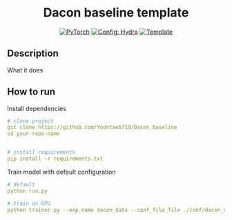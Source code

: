 
<div align="center">

# Dacon baseline template

<a href="https://pytorch.org/get-started/locally/"><img alt="PyTorch" src="https://img.shields.io/badge/PyTorch-ee4c2c?logo=pytorch&logoColor=white"></a>
<a href="https://hydra.cc/"><img alt="Config: Hydra" src="https://img.shields.io/badge/Config-Hydra-89b8cd"></a>
<a href="https://github.com/ashleve/lightning-hydra-template"><img alt="Template" src="https://img.shields.io/badge/-Lightning--Hydra--Template-017F2F?style=flat&logo=github&labelColor=gray"></a><br>

</div>

## Description
What it does

## How to run
Install dependencies
```yaml
# clone project
git clone https://github.com/Yoontae6719/Dacon_baseline
cd your-repo-name


# install requirements
pip install -r requirements.txt
```

Train model with default configuration
```yaml
# default
python run.py

# train on GPU
python trainer.py --exp_name dacon_data --conf_file_file ./conf/dacon_data.yaml -seed 20205289


